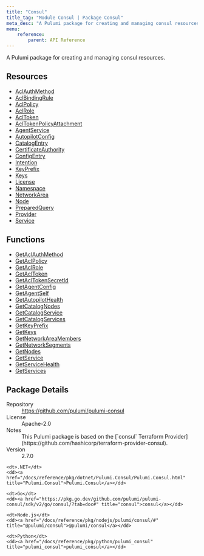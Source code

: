 ```yaml
---
title: "Consul"
title_tag: "Module Consul | Package Consul"
meta_desc: "A Pulumi package for creating and managing consul resources."
menu:
    reference:
        parent: API Reference
---
```


<!-- WARNING: this file was generated by Pulumi Docs Generator. -->
<!-- Do not edit by hand unless you're certain you know what you are doing! -->

A Pulumi package for creating and managing consul resources.

<h2 id="resources">Resources</h2>
<ul class="api">
    <li><a href="aclauthmethod" title="AclAuthMethod"><span class="symbol resource"></span>AclAuthMethod</a></li>
    <li><a href="aclbindingrule" title="AclBindingRule"><span class="symbol resource"></span>AclBindingRule</a></li>
    <li><a href="aclpolicy" title="AclPolicy"><span class="symbol resource"></span>AclPolicy</a></li>
    <li><a href="aclrole" title="AclRole"><span class="symbol resource"></span>AclRole</a></li>
    <li><a href="acltoken" title="AclToken"><span class="symbol resource"></span>AclToken</a></li>
    <li><a href="acltokenpolicyattachment" title="AclTokenPolicyAttachment"><span class="symbol resource"></span>AclTokenPolicyAttachment</a></li>
    <li><a href="agentservice" title="AgentService"><span class="symbol resource"></span>AgentService</a></li>
    <li><a href="autopilotconfig" title="AutopilotConfig"><span class="symbol resource"></span>AutopilotConfig</a></li>
    <li><a href="catalogentry" title="CatalogEntry"><span class="symbol resource"></span>CatalogEntry</a></li>
    <li><a href="certificateauthority" title="CertificateAuthority"><span class="symbol resource"></span>CertificateAuthority</a></li>
    <li><a href="configentry" title="ConfigEntry"><span class="symbol resource"></span>ConfigEntry</a></li>
    <li><a href="intention" title="Intention"><span class="symbol resource"></span>Intention</a></li>
    <li><a href="keyprefix" title="KeyPrefix"><span class="symbol resource"></span>KeyPrefix</a></li>
    <li><a href="keys" title="Keys"><span class="symbol resource"></span>Keys</a></li>
    <li><a href="license" title="License"><span class="symbol resource"></span>License</a></li>
    <li><a href="namespace" title="Namespace"><span class="symbol resource"></span>Namespace</a></li>
    <li><a href="networkarea" title="NetworkArea"><span class="symbol resource"></span>NetworkArea</a></li>
    <li><a href="node" title="Node"><span class="symbol resource"></span>Node</a></li>
    <li><a href="preparedquery" title="PreparedQuery"><span class="symbol resource"></span>PreparedQuery</a></li>
    <li><a href="provider" title="Provider"><span class="symbol resource"></span>Provider</a></li>
    <li><a href="service" title="Service"><span class="symbol resource"></span>Service</a></li>
</ul>

<h2 id="functions">Functions</h2>
<ul class="api">
    <li><a href="getaclauthmethod" title="GetAclAuthMethod"><span class="symbol function"></span>GetAclAuthMethod</a></li>
    <li><a href="getaclpolicy" title="GetAclPolicy"><span class="symbol function"></span>GetAclPolicy</a></li>
    <li><a href="getaclrole" title="GetAclRole"><span class="symbol function"></span>GetAclRole</a></li>
    <li><a href="getacltoken" title="GetAclToken"><span class="symbol function"></span>GetAclToken</a></li>
    <li><a href="getacltokensecretid" title="GetAclTokenSecretId"><span class="symbol function"></span>GetAclTokenSecretId</a></li>
    <li><a href="getagentconfig" title="GetAgentConfig"><span class="symbol function"></span>GetAgentConfig</a></li>
    <li><a href="getagentself" title="GetAgentSelf"><span class="symbol function"></span>GetAgentSelf</a></li>
    <li><a href="getautopilothealth" title="GetAutopilotHealth"><span class="symbol function"></span>GetAutopilotHealth</a></li>
    <li><a href="getcatalognodes" title="GetCatalogNodes"><span class="symbol function"></span>GetCatalogNodes</a></li>
    <li><a href="getcatalogservice" title="GetCatalogService"><span class="symbol function"></span>GetCatalogService</a></li>
    <li><a href="getcatalogservices" title="GetCatalogServices"><span class="symbol function"></span>GetCatalogServices</a></li>
    <li><a href="getkeyprefix" title="GetKeyPrefix"><span class="symbol function"></span>GetKeyPrefix</a></li>
    <li><a href="getkeys" title="GetKeys"><span class="symbol function"></span>GetKeys</a></li>
    <li><a href="getnetworkareamembers" title="GetNetworkAreaMembers"><span class="symbol function"></span>GetNetworkAreaMembers</a></li>
    <li><a href="getnetworksegments" title="GetNetworkSegments"><span class="symbol function"></span>GetNetworkSegments</a></li>
    <li><a href="getnodes" title="GetNodes"><span class="symbol function"></span>GetNodes</a></li>
    <li><a href="getservice" title="GetService"><span class="symbol function"></span>GetService</a></li>
    <li><a href="getservicehealth" title="GetServiceHealth"><span class="symbol function"></span>GetServiceHealth</a></li>
    <li><a href="getservices" title="GetServices"><span class="symbol function"></span>GetServices</a></li>
</ul>

<h2 id="package-details">Package Details</h2>
<dl class="package-details">
	<dt>Repository</dt>
	<dd><a href="https://github.com/pulumi/pulumi-consul">https://github.com/pulumi/pulumi-consul</a></dd>
	<dt>License</dt>
	<dd>Apache-2.0</dd>
	<dt>Notes</dt>
	<dd>This Pulumi package is based on the [`consul` Terraform Provider](https://github.com/hashicorp/terraform-provider-consul).</dd>
	<dt>Version</dt>
	<dd>2.7.0</dd>
</dl>



<dl class="tabular">

    <dt>.NET</dt>
    <dd><a href="/docs/reference/pkg/dotnet/Pulumi.Consul/Pulumi.Consul.html" title="Pulumi.Consul">Pulumi.Consul</a></dd>

    <dt>Go</dt>
    <dd><a href="https://pkg.go.dev/github.com/pulumi/pulumi-consul/sdk/v2/go/consul/?tab=doc#" title="consul">consul</a></dd>

    <dt>Node.js</dt>
    <dd><a href="/docs/reference/pkg/nodejs/pulumi/consul/#" title="@pulumi/consul">@pulumi/consul</a></dd>

    <dt>Python</dt>
    <dd><a href="/docs/reference/pkg/python/pulumi_consul" title="pulumi_consul">pulumi_consul</a></dd>

</dl>

